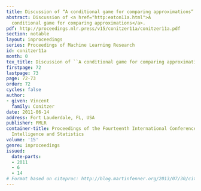 ```yaml
---
title: Discussion of “A conditional game for comparing approximations”
abstract: Discussion of <a href="http:eaton11a.html">A
  conditional game for comparing approximations</a>.
pdf: http://proceedings.mlr.press/v15/conitzer11a/conitzer11a.pdf
section: notable
layout: inproceedings
series: Proceedings of Machine Learning Research
id: conitzer11a
month: 0
tex_title: Discussion of ``A conditional game for comparing approximations''
firstpage: 72
lastpage: 73
page: 72-73
order: 72
cycles: false
author:
- given: Vincent
  family: Conitzer
date: 2011-06-14
address: Fort Lauderdale, FL, USA
publisher: PMLR
container-title: Proceedings of the Fourteenth International Conference on Artificial
  Intelligence and Statistics
volume: '15'
genre: inproceedings
issued:
  date-parts:
  - 2011
  - 6
  - 14
# Format based on citeproc: http://blog.martinfenner.org/2013/07/30/citeproc-yaml-for-bibliographies/
---
```

